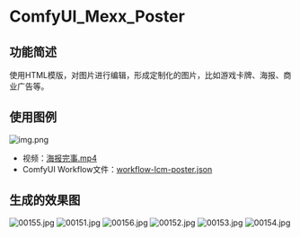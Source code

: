 # ComfyUI_Mexx_Poster

## 功能简述

使用HTML模版，对图片进行编辑，形成定制化的图片，比如游戏卡牌、海报、商业广告等。

## 使用图例

![img.png](image/img.png)

- 视频：[海报完事.mp4](image%2F%E6%B5%B7%E6%8A%A5%E5%AE%8C%E4%BA%8B.mp4)
- ComfyUI Workflow文件：[workflow-lcm-poster.json](workflow-lcm-poster.json)

## 生成的效果图

![00155.jpg](demo%2F00155.jpg)
![00151.jpg](demo%2F00151.jpg)
![00156.jpg](demo%2F00156.jpg)
![00152.jpg](demo%2F00152.jpg)
![00153.jpg](demo%2F00153.jpg)
![00154.jpg](demo%2F00154.jpg)